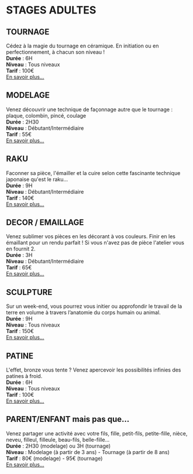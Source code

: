 # STAGES ADULTES
<!--
## Nom de la technique
_phrase d'accroche_
Durée :
Niveau : 
Tarif :
[En savoir plus...](page-technique)
-->
## TOURNAGE  
Cédez à la magie du tournage en céramique. En initiation ou en perfectionnement, à chacun son niveau !   
**Durée** : 6H  
**Niveau** : Tous niveaux    
**Tarif** : 100€  
[En savoir plus...](tournage_adultes.md)

## MODELAGE
Venez découvrir une technique de façonnage autre que le tournage : plaque, colombin, pincé, coulage   
**Durée** : 2H30  
**Niveau** : Débutant/Intermédiaire   
**Tarif** : 55€  
[En savoir plus...](modelage_adultes.md)

## RAKU  
Faconner sa pièce, l'émailler et la cuire selon cette fascinante technique japonaise qu'est le raku…  
**Durée** : 9H  
**Niveau** : Débutant/Intermédiaire  
**Tarif** : 140€  
[En savoir plus...](raku_adultes.md) 

## DECOR / EMAILLAGE    
Venez sublimer vos pièces en les décorant à vos couleurs. Finir en les émaillant pour un rendu parfait ! Si vous n'avez pas de pièce l'atelier vous en fournit 2.    
**Durée** : 3H  
**Niveau** : Débutant/Intermédiaire  
**Tarif** : 65€  
[En savoir plus...](émaillage_adultes.md)

## SCULPTURE      
Sur un week-end, vous pourrez vous initier ou approfondir le travail de la terre en volume à travers l’anatomie du corps humain ou animal.   
**Durée** : 9H  
**Niveau** : Tous niveaux  
**Tarif** : 150€    
[En savoir plus...](sculpture_adultes.md)

## PATINE  
L'effet, bronze vous tente ?  Venez apercevoir les possibilités infinies des patines à froid.   
**Durée** : 6H  
**Niveau** : Tous niveaux  
**Tarif** : 100€  
[En savoir plus...](patine_adultes.md)

## PARENT/ENFANT mais pas que...  
Venez partager une activité avec votre fils, fille, petit-fils, petite-fille, nièce, neveu, filleul, filleule, beau-fils, belle-fille...  
**Durée** : 2H30 (modelage) ou 3H (tournage)  
**Niveau** : Modelage (à partir de 3 ans) - Tournage (à partir de 8 ans)  
**Tarif** : 80€ (modelage) - 95€ (tournage)  
[En savoir plus...](parent-enfant.md)
